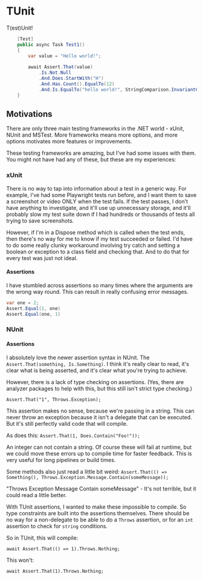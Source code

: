 # TUnit
T(est)Unit!

```csharp
    [Test]
    public async Task Test1()
    {
        var value = "Hello world!";
        
        await Assert.That(value)
            .Is.Not.Null
            .And.Does.StartWith("H")
            .And.Has.Count().EqualTo(12)
            .And.Is.EqualTo("hello world!", StringComparison.InvariantCultureIgnoreCase);
    }
```

## Motivations
There are only three main testing frameworks in the .NET world - xUnit, NUnit and MSTest.
More frameworks means more options, and more options motivates more features or improvements.

These testing frameworks are amazing, but I've had some issues with them. You might not have had any of these, but these are my experiences:

### xUnit
There is no way to tap into information about a test in a generic way. 
For example, I've had some Playwright tests run before, and I want them to save a screenshot or video ONLY when the test fails.
If the test passes, I don't have anything to investigate, and it'll use up unnecessary storage, and it'll probably slow my test suite down if I had hundreds or thousands of tests all trying to save screenshots.

However, if I'm in a Dispose method which is called when the test ends, then there's no way for me to know if my test succeeded or failed. I'd have to do some really clunky workaround involving try catch and setting a boolean or exception to a class field and checking that. And to do that for every test was just not ideal.

#### Assertions
I have stumbled across assertions so many times where the arguments are the wrong way round.
This can result in really confusing error messages.
```csharp
var one = 2;
Assert.Equal(1, one)
Assert.Equal(one, 1)
```

### NUnit

#### Assertions
I absolutely love the newer assertion syntax in NUnit. The `Assert.That(something, Is.Something)`. I think it's really clear to read, it's clear what is being asserted, and it's clear what you're trying to achieve.

However, there is a lack of type checking on assertions. (Yes, there are analyzer packages to help with this, but this still isn't strict type checking.)

`Assert.That("1", Throws.Exception);`

This assertion makes no sense, because we're passing in a string. This can never throw an exception because it isn't a delegate that can be executed. But it's still perfectly valid code that will compile.

As does this:
`Assert.That(1, Does.Contain("Foo!"));`

An integer can not contain a string. Of course these will fail at runtime, but we could move these errors up to compile time for faster feedback. This is very useful for long pipelines or build times.

Some methods also just read a little bit weird:
`Assert.That(() => Something(), Throws.Exception.Message.Contain(someMessage));`

"Throws Exception Message Contain someMessage" - It's not terrible, but it could read a little better.

With TUnit assertions, I wanted to make these impossible to compile. So type constraints are built into the assertions themselves. There should be no way for a non-delegate to be able to do a `Throws` assertion, or for an `int` assertion to check for `string` conditions.

So in TUnit, this will compile:

`await Assert.That(() => 1).Throws.Nothing;`

This won't:

`await Assert.That(1).Throws.Nothing;`
